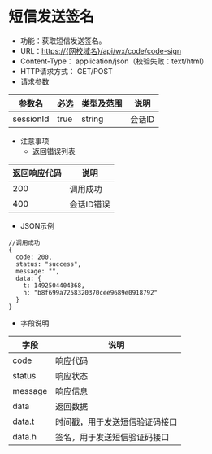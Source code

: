 # 短信发送签名

* 功能：获取短信发送签名。
* URL：[https://{网校域名}/api/wx/code/code-sign](https://{网校域名}/api/wx/code/code-sign)
* Content-Type： application/json（校验失败：text/html）
* HTTP请求方式： GET/POST
* 请求参数

| 参数名 | 必选 | 类型及范围 | 说明 |
| --- | --- | --- | --- |
| sessionId | true | string | 会话ID |

* 注意事项
  * 返回错误列表

| 返回响应代码 | 说明 |
| --- | --- |
| 200 | 调用成功 |
| 400 |	会话ID错误 |

* JSON示例

```
//调用成功
{
  code: 200,
  status: "success",
  message: "",
  data: {
	t: 1492504404368,
	h: "b8f699a7258320370cee9689e0918792"
  } 
}
```

* 字段说明

| 字段 | 说明 |
| --- | --- |
| code | 响应代码 |
| status | 响应状态 |
| message | 响应信息 |
| data | 返回数据 |
| data.t | 时间戳，用于发送短信验证码接口 |
| data.h | 签名，用于发送短信验证码接口 | 

